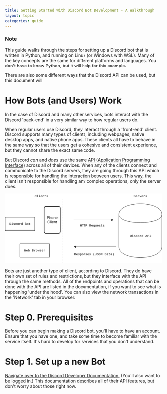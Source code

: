 ```yaml
---
title: Getting Started With Discord Bot Development - A Walkthrough
layout: topic
categories: guide
---
```


### Note

This guide walks through the steps for setting up a Discord bot
that is written in Python, and running on Linux (or Windows with WSL). Many
of the key concepts are the same for different platforms and languages.
You don't have to know Python, but it will help for this example.

There are also some different ways that the Discord API can be used, but this
document will

# How Bots (and Users) Work

In the case of Discord and many other services, bots interact with the Discord
'back-end' in a very similar way to how regular users do.

When regular users use Discord, they interact through a 'front-end' client.
Discord supports many types of clients, including webpages, native desktop
apps, and native phone apps. These clients all have to behave in the same way
so that the users get a cohesive and consistent experience, but they cannot
share the exact same code.

But Discord _can_ and _does_
use the same [API (Application Programming Interface)][wikipedia-api]
across all of their devices. When any of the clients connect and
communicate to the Discord servers, they are going through this API
which is responsible for handling the interaction between users.
This way, the client isn't responsible for handling any complex operations,
only the server does.

![Relationship between different types of clients and the Discord API][dapi-diagram]

Bots are just another type of client, according to Discord. They do have
their own set of rules and restrictions, but they interface with the API
through the same methods. All of the endpoints and operations that can be
done with the API are listed in the documentation, if you want to see what
is happening 'under the hood'. You can also view the network transactions
in the 'Network' tab in your browser.




[dapi-diagram]: img/discord_api_diagram.png

# Step 0. Prerequisites

Before you can begin making a Discord bot, you'll have to have an account.
Ensure that you have one, and take some time to become familiar with the
service itself. It's hard to develop for services that you don't understand.

# Step 1. Set up a new Bot

[Navigate over to the Discord Developer Documentation.][discord-docs]
(You'll also want to be logged in.) This documentation describes all of their
API features, but don't worry about those right now.

[discord-docs]: https://discordapp.com/developers/docs/intro
[wikipedia-api]: https://en.wikipedia.org/wiki/Application_programming_interface
